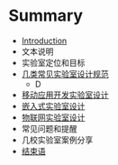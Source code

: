 # Summary

* [Introduction](README.md)
* 文本说明
* 实验室定位和目标
* [几类常见实验室设计规范](specifications.md)
   * D
* [移动应用开发实验室设计](mobile_app_lab.md)
* [嵌入式实验室设计](embedded_lab.md)
* [物联网实验室设计](iot_lab.md)
* 常见问题和提醒
* 几校实验室案例分享
* [结束语](END.md)

